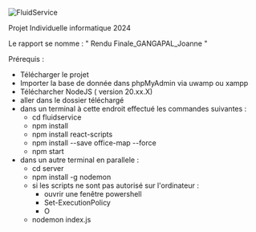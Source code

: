 ![FluidService](https://github.com/GJoanne/FluidService/assets/118722473/c026cf2e-a5a9-49c0-850a-23377b863dfa)

Projet Individuelle informatique 2024

Le rapport se nomme : " Rendu Finale_GANGAPAL_Joanne "

Prérequis : 
  - Télécharger le projet
  - Importer la base de donnée dans phpMyAdmin via uwamp ou xampp
  - Télécharcher NodeJS ( version 20.xx.X)
  - aller dans le dossier téléchargé
  - dans un terminal à cette endroit effectué les commandes suivantes :
      - cd fluidservice
      - npm install
      - npm install react-scripts
      - npm install --save office-map --force
      - npm start
  - dans un autre terminal en parallele :
      - cd server
      - npm install -g nodemon
      - si les scripts ne sont pas autorisé sur l'ordinateur : 
          - ouvrir une fenêtre powershell
          - Set-ExecutionPolicy
          - O
      - nodemon index.js
